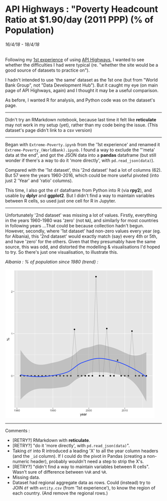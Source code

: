 # API Highways : "Poverty Headcount Ratio at $1.90/day (2011 PPP) (% of Population)
###### 16/4/18 - 18/4/18

Following my [1st experience]("https://github.com/mbeveridge/SDG-API_Extreme-Poverty") of using [API Highways]("https://apihighways.org/data-sets"), I wanted to see whether the difficulties I had were typical (re. "whether the site would be a good source of datasets to practice on").

I hadn't intended to use 'the same' dataset as the 1st one (but from "World Bank Group", not "Data Development Hub"). But it caught my eye (on main page of API Highways, again) and I thought it may be a useful comparison.

As before, I wanted R for analysis, and Python code was on the dataset's page.

---

Didn't try an RMarkdown notebook, because last time it felt like **reticulate** may not work in my setup (yet), rather than my code being the issue. (This dataset's page didn't link to a csv version)

---

Began with `Extreme-Poverty.ipynb` from the '1st experience' and renamed it `Extreme-Poverty_(WorldBank).ipynb`. I found a way to exclude the "'meta' data at the end", and got the JSON data into a **pandas** dataframe (but still wonder if there's a way to do it 'more directly', with `pd.read_json(data)`).

Compared with the '1st dataset', this '2nd dataset' had a lot of columns (62). But 57 were the years 1960-2016, which could be more useful pivoted (into just 2 'Year' and 'ratio' columns).

This time, I also got the `df` dataframe from Python into R (via **rpy2**), and usable by **dplyr** and **ggplot2**. But I didn't find a way to maintain variables between R cells, so used just one cell for R in Jupyter.

---

Unfortunately '2nd dataset' was missing a lot of values. Firstly, everything in the years 1960-1980 was 'zero' (not `NA`), and similarly for most countries in following years ...That could be because collection hadn't begun. However, secondly, where '1st dataset' had non-zero values every year (eg. for Albania), this '2nd dataset' would exactly match (say) every 4th or 5th, and have 'zero' for the others. Given that they presumably have the same source, this was odd, and distorted the modelling & visualisations I'd hoped to try. So there's just one visualisation, to illustrate this.

_Albania : % of population since 1980 (trend) :_

![albania](albania.png)


---

Comments :

* [RETRY?] RMarkdown with **reticulate**.
* [RETRY?] "do it 'more directly', with `pd.read_json(data)`".
* Taking `df` into R introduced a leading 'X' to all the year column headers (and the `_id` column). If I could do the pivot in Pandas (creating a non-numeric header), probably wouldn't need a step to strip the X's.
* [RETRY?] "didn't find a way to maintain variables between R cells". Wasn't sure of difference between `%%R` and `%R`.
* Missing data.
* Dataset had regional aggregate data as rows. Could (instead) try to JOIN `df` with `entity.csv` (from '1st experience'), to know the region of each country. (And remove the regional rows.)

